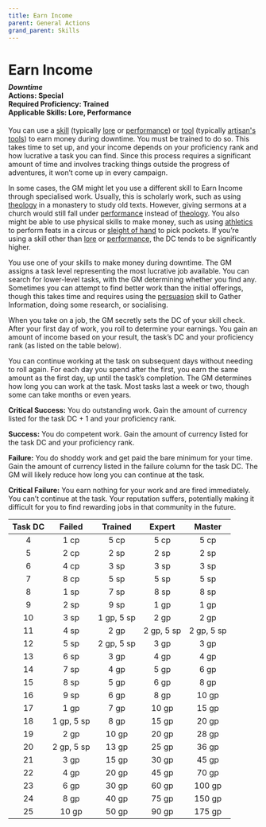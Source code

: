 ```yaml
---
title: Earn Income
parent: General Actions
grand_parent: Skills
---
```


# Earn Income

<div style="margin-top:-10px;"></div>

#### *Downtime*<br>**Actions:** Special<br>**Required Proficiency:** Trained<br>**Applicable Skills:** Lore, Performance
You can use a [skill](https://stormchaserroleplaying.com/stormchaserRPG/Skills/) (typically [lore](https://stormchaserroleplaying.com/stormchaserRPG/Skills/Lore/) or [performance](https://stormchaserroleplaying.com/stormchaserRPG/Skills/Performance/)) or [tool](https://stormchaserroleplaying.com/stormchaserRPG/Equipment/Tools/) (typically [artisan's tools](https://stormchaserroleplaying.com/stormchaserRPG/Equipment/Tools/Artisan/)) to earn money during downtime. You must be trained to do so. This takes time to set up, and your income depends on your proficiency rank and how lucrative a task you can find. Since this process requires a significant amount of time and involves tracking things outside the progress of adventures, it won’t come up in every campaign.

In some cases, the GM might let you use a different skill to Earn Income through specialised work. Usually, this is scholarly work, such as using [theology](https://stormchaserroleplaying.com/stormchaserRPG/Skills/Theology/) in a monastery to
study old texts. However, giving sermons at a church would still fall under [performance](https://stormchaserroleplaying.com/stormchaserRPG/Skills/Performance/) instead of [theology](https://stormchaserroleplaying.com/stormchaserRPG/Skills/Theology/). You also might be able to use physical skills to make money, such as using [athletics](https://stormchaserroleplaying.com/stormchaserRPG/Skills/Athletics/) to perform feats in a circus or [sleight of hand](https://stormchaserroleplaying.com/stormchaserRPG/Skills/SleightofHand/) to pick pockets. If you’re using a skill other than [lore](https://stormchaserroleplaying.com/stormchaserRPG/Skills/Lore/) or [performance](https://stormchaserroleplaying.com/stormchaserRPG/Skills/Performance/), the DC tends to be significantly higher.

You use one of your skills to make money during downtime. The GM assigns a task level representing the most lucrative job available. You can search for lower-level tasks, with the GM determining whether you find any. Sometimes you can attempt to find better work than the initial offerings, though this takes time and requires using the [persuasion](https://stormchaserroleplaying.com/stormchaserRPG/Skills/Persuasion/) skill to Gather Information, doing some research, or socialising.

When you take on a job, the GM secretly sets the DC of your skill check. After your first day of work, you roll to determine your earnings. You gain an amount of income based on your result, the task’s DC and your proficiency rank (as listed on the table below).

You can continue working at the task on subsequent days without needing to roll again. For each day you spend after the first, you earn the same amount as the first day, up until the task’s completion. The GM determines how long you can work at the task. Most tasks last a week or two, though some can take months or even years.

**Critical Success:** You do outstanding work. Gain the amount of currency listed for the task DC + 1 and your proficiency rank.

**Success:** You do competent work. Gain the amount of currency listed for the task DC and your proficiency rank.

**Failure:** You do shoddy work and get paid the bare minimum for your time. Gain the amount of currency listed in the failure column for the task DC. The GM will likely reduce how long you can continue at the task.

**Critical Failure:** You earn nothing for your work and are fired immediately. You can’t continue at the task. Your reputation suffers, potentially making it difficult for you to find rewarding jobs in that community in the future.

| Task DC | Failed | Trained | Expert | Master |
|:-------:|:------:|:-------:|:------:|:------:|
| 4 | 1 cp | 5 cp | 5 cp | 5 cp |
| 5 | 2 cp | 2 sp | 2 sp | 2 sp |
| 6 | 4 cp | 3 sp | 3 sp | 3 sp |
| 7 | 8 cp | 5 sp | 5 sp | 5 sp |
| 8 | 1 sp | 7 sp | 8 sp | 8 sp |
| 9 | 2 sp | 9 sp | 1 gp | 1 gp |
| 10 | 3 sp | 1 gp, 5 sp | 2 gp | 2 gp |
| 11 | 4 sp | 2 gp | 2 gp, 5 sp | 2 gp, 5 sp |
| 12 | 5 sp | 2 gp, 5 sp | 3 gp | 3 gp |
| 13 | 6 sp | 3 gp | 4 gp | 4 gp |
| 14 | 7 sp | 4 gp | 5 gp | 6 gp |
| 15 | 8 sp | 5 gp | 6 gp | 8 gp |
| 16 | 9 sp | 6 gp | 8 gp | 10 gp |
| 17 | 1 gp | 7 gp | 10 gp | 15 gp |
| 18 | 1 gp, 5 sp | 8 gp | 15 gp | 20 gp |
| 19 | 2 gp | 10 gp | 20 gp | 28 gp |
| 20 | 2 gp, 5 sp | 13 gp | 25 gp | 36 gp |
| 21 | 3 gp | 15 gp | 30 gp | 45 gp |
| 22 | 4 gp | 20 gp | 45 gp | 70 gp |
| 23 | 6 gp | 30 gp | 60 gp | 100 gp |
| 24 | 8 gp | 40 gp | 75 gp | 150 gp |
| 25 | 10 gp | 50 gp | 90 gp | 175 gp |
